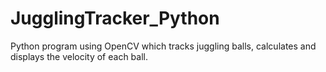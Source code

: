 # JugglingTracker_Python
Python program using OpenCV which tracks juggling balls, calculates and displays the velocity of each ball.

